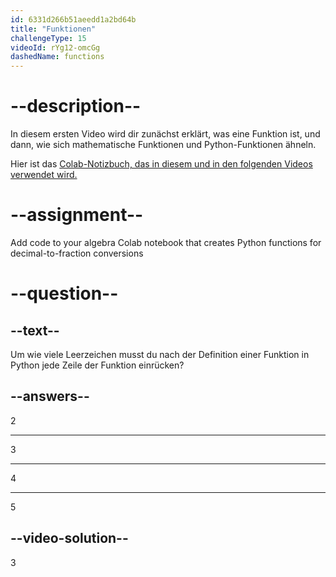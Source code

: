 ```yaml
---
id: 6331d266b51aeedd1a2bd64b
title: "Funktionen"
challengeType: 15
videoId: rYg12-omcGg
dashedName: functions
---
```


# --description--

In diesem ersten Video wird dir zunächst erklärt, was eine Funktion ist, und dann, wie sich mathematische Funktionen und Python-Funktionen ähneln.

Hier ist das <a href="https://colab.research.google.com/drive/1d0e55NoKjKILIum34POv04h0OLpE_pkn" target="_blank" rel="noopener noreferrer nofollow">Colab-Notizbuch, das in diesem und in den folgenden Videos verwendet wird.</a>

# --assignment--

Add code to your algebra Colab notebook that creates Python functions for decimal-to-fraction conversions

# --question--

## --text--

Um wie viele Leerzeichen musst du nach der Definition einer Funktion in Python jede Zeile der Funktion einrücken?

## --answers--

2

---

3

---

4

---

5

## --video-solution--

3
